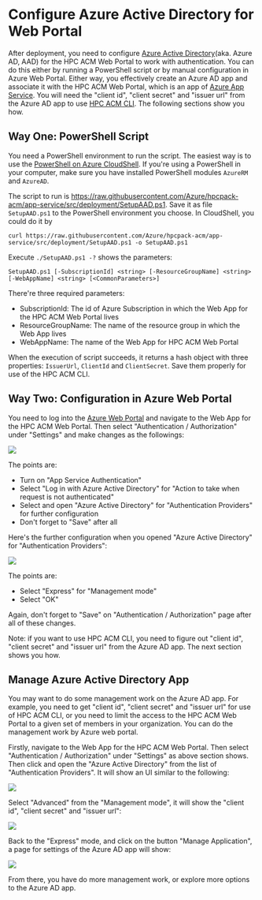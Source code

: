 # Configure Azure Active Directory for Web Portal

After deployment, you need to configure [Azure Active Directory](https://docs.microsoft.com/en-us/azure/active-directory/fundamentals/active-directory-whatis)(aka. Azure AD, AAD) for the HPC ACM Web Portal to work with authentication. You can do this either by running a PowerShell script or by manual configuration in Azure Web Portal. Either way, you effectively create an Azure AD app and associate it with the HPC ACM Web Portal, which is an app of [Azure App Service](https://docs.microsoft.com/en-us/azure/app-service/). You will need the "client id", "client secret" and "issuer url" from the Azure AD app to use [HPC ACM CLI](https://github.com/Azure/hpcpack-acm-cli). The following sections show you how.

## Way One: PowerShell Script

You need a PowerShell environment to run the script. The easiest way is to use the [PowerShell on Azure CloudShell](https://shell.azure.com/powershell). If you're using a PowerShell in your computer, make sure you have installed PowerShell modules `AzureRM` and `AzureAD`.

The script to run is https://raw.githubusercontent.com/Azure/hpcpack-acm/app-service/src/deployment/SetupAAD.ps1. Save it as file `SetupAAD.ps1` to the PowerShell environment you choose. In CloudShell, you could do it by

```
curl https://raw.githubusercontent.com/Azure/hpcpack-acm/app-service/src/deployment/SetupAAD.ps1 -o SetupAAD.ps1
```

Execute `./SetupAAD.ps1 -?` shows the parameters:

```
SetupAAD.ps1 [-SubscriptionId] <string> [-ResourceGroupName] <string> [-WebAppName] <string> [<CommonParameters>]
```

There're three required parameters:
* SubscriptionId: The id of Azure Subscription in which the Web App for the HPC ACM Web Portal lives
* ResourceGroupName: The name of the resource group in which the Web App lives
* WebAppName: The name of the Web App for HPC ACM Web Portal

When the execution of script succeeds, it returns a hash object with three properties: `IssuerUrl`, `ClientId` and `ClientSecret`. Save them properly for use of the HPC ACM CLI.

## Way Two: Configuration in Azure Web Portal

You need to log into the [Azure Web Portal](https://portal.azure.com) and navigate to the Web App for the HPC ACM Web Portal. Then select "Authentication / Authorization" under "Settings" and make changes as the followings:

![](Auth.png)

The points are:
* Turn on "App Service Authentication"
* Select "Log in with Azure Active Directory" for "Action to take when request is not authenticated"
* Select and open "Azure Active Directory" for "Authentication Providers" for further configuration
* Don't forget to "Save" after all

Here's the further configuration when you opened "Azure Active Directory" for "Authentication Providers":

![](AAD.png)

The points are:
* Select "Express" for "Management mode"
* Select "OK"

Again, don't forget to "Save" on "Authentication / Authorization" page after all of these changes.

Note: if you want to use HPC ACM CLI, you need to figure out "client id", "client secret" and "issuer url" from the Azure AD app. The next section shows you how.

## Manage Azure Active Directory App

You may want to do some management work on the Azure AD app. For example, you need to get "client id", "client secret" and "issuer url" for use of HPC ACM CLI, or you need to limit the access to the HPC ACM Web Portal to a given set of members in your organization. You can do the management work by Azure web portal.

Firstly, navigate to the Web App for the HPC ACM Web Portal. Then select "Authentication / Authorization" under "Settings" as above section shows. Then click and open the "Azure Active Directory" from the list of "Authentication Providers". It will show an UI similar to the following:

![](AAD-After-Config.png)

Select "Advanced" from the "Management mode", it will show the "client id", "client secret" and "issuer url":

![](AAD-Advanced.png)

Back to the "Express" mode, and click on the button "Manage Application", a page for settings of the Azure AD app will show:

![](AAD2.png)

From there, you have do more management work, or explore more options to the Azure AD app.
